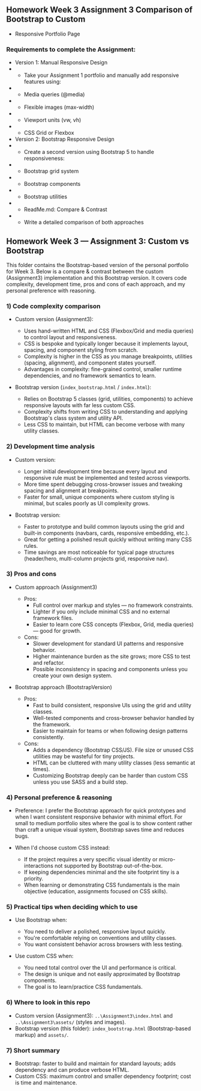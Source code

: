 ## Homework Week 3 Assignment 3 Comparison of Bootstrap to Custom

- Responsive Portfolio Page

### Requirements to complete the Assignment:

- Version 1: Manual Responsive Design
- - Take your Assignment 1 portfolio and manually add responsive features using:
- - Media queries (@media)
- - Flexible images (max-width)
- - Viewport units (vw, vh)
- - CSS Grid or Flexbox
- Version 2: Bootstrap Responsive Design
- - Create a second version using Bootstrap 5 to handle responsiveness:
- - Bootstrap grid system
- - Bootstrap components
- - Bootstrap utilities
- - ReadMe.md: Compare & Contrast
- - Write a detailed comparison of both approaches

## Homework Week 3 — Assignment 3: Custom vs Bootstrap

This folder contains the Bootstrap-based version of the personal portfolio for Week 3. Below is a compare & contrast between the custom (Assignment3) implementation and this Bootstrap version. It covers code complexity, development time, pros and cons of each approach, and my personal preference with reasoning.

### 1) Code complexity comparison

- Custom version (Assignment3):
	- Uses hand-written HTML and CSS (Flexbox/Grid and media queries) to control layout and responsiveness.
	- CSS is bespoke and typically longer because it implements layout, spacing, and component styling from scratch.
	- Complexity is higher in the CSS as you manage breakpoints, utilities (spacing, alignment), and component states yourself.
	- Advantages in complexity: fine-grained control, smaller runtime dependencies, and no framework semantics to learn.

- Bootstrap version (`index_bootstrap.html` / `index.html`):
	- Relies on Bootstrap 5 classes (grid, utilities, components) to achieve responsive layouts with far less custom CSS.
	- Complexity shifts from writing CSS to understanding and applying Bootstrap's class system and utility API.
	- Less CSS to maintain, but HTML can become verbose with many utility classes.

### 2) Development time analysis

- Custom version:
	- Longer initial development time because every layout and responsive rule must be implemented and tested across viewports.
	- More time spent debugging cross-browser issues and tweaking spacing and alignment at breakpoints.
	- Faster for small, unique components where custom styling is minimal, but scales poorly as UI complexity grows.

- Bootstrap version:
	- Faster to prototype and build common layouts using the grid and built-in components (navbars, cards, responsive embedding, etc.).
	- Great for getting a polished result quickly without writing many CSS rules.
	- Time savings are most noticeable for typical page structures (header/hero, multi-column projects grid, responsive nav).

### 3) Pros and cons

- Custom approach (Assignment3)
	- Pros:
		- Full control over markup and styles — no framework constraints.
		- Lighter if you only include minimal CSS and no external framework files.
		- Easier to learn core CSS concepts (Flexbox, Grid, media queries) — good for growth.
	- Cons:
		- Slower development for standard UI patterns and responsive behavior.
		- Higher maintenance burden as the site grows; more CSS to test and refactor.
		- Possible inconsistency in spacing and components unless you create your own design system.

- Bootstrap approach (BootstrapVersion)
	- Pros:
		- Fast to build consistent, responsive UIs using the grid and utility classes.
		- Well-tested components and cross-browser behavior handled by the framework.
		- Easier to maintain for teams or when following design patterns consistently.
	- Cons:
		- Adds a dependency (Bootstrap CSS/JS). File size or unused CSS utilities may be wasteful for tiny projects.
		- HTML can be cluttered with many utility classes (less semantic at times).
		- Customizing Bootstrap deeply can be harder than custom CSS unless you use SASS and a build step.

### 4) Personal preference & reasoning

- Preference: I prefer the Bootstrap approach for quick prototypes and when I want consistent responsive behavior with minimal effort. For small to medium portfolio sites where the goal is to show content rather than craft a unique visual system, Bootstrap saves time and reduces bugs.

- When I'd choose custom CSS instead:
	- If the project requires a very specific visual identity or micro-interactions not supported by Bootstrap out-of-the-box.
	- If keeping dependencies minimal and the site footprint tiny is a priority.
	- When learning or demonstrating CSS fundamentals is the main objective (education, assignments focused on CSS skills).

### 5) Practical tips when deciding which to use

- Use Bootstrap when:
	- You need to deliver a polished, responsive layout quickly.
	- You're comfortable relying on conventions and utility classes.
	- You want consistent behavior across browsers with less testing.

- Use custom CSS when:
	- You need total control over the UI and performance is critical.
	- The design is unique and not easily approximated by Bootstrap components.
	- The goal is to learn/practice CSS fundamentals.

### 6) Where to look in this repo

- Custom version (Assignment3): `..\Assignment3\index.html` and `..\Assignment3\assets/` (styles and images).
- Bootstrap version (this folder): `index_bootstrap.html` (Bootstrap-based markup) and `assets/`.

### 7) Short summary

- Bootstrap: faster to build and maintain for standard layouts; adds dependency and can produce verbose HTML.
- Custom CSS: maximum control and smaller dependency footprint; cost is time and maintenance.
